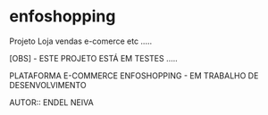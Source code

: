 # enfoshopping
Projeto Loja vendas e-comerce etc .....

[OBS] - ESTE PROJETO ESTÁ EM TESTES .....

PLATAFORMA E-COMMERCE ENFOSHOPPING - EM TRABALHO DE DESENVOLVIMENTO

AUTOR:: ENDEL NEIVA 
